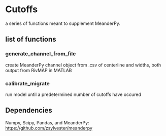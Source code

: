 # Cutoffs

a series of functions meant to supplement MeanderPy.

## list of functions

### generate_channel_from_file
create MeanderPy channel object from .csv of centerline and widths, both output from RivMAP in MATLAB
### calibrate_migrate
run model until a predetermined number of cutoffs have occured

## Dependencies
Numpy, Scipy, Pandas, and MeanderPy: https://github.com/zsylvester/meanderpy

